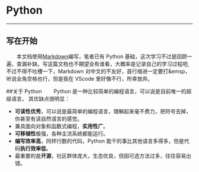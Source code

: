 # Python

---

## 写在开始

&emsp;&emsp;本文档使用[Markdown](https://zh.wikipedia.org/wiki/Markdow)编写，笔者已有 Python 基础，这次学习不过是回顾一遍，查漏补缺。写这篇文档也不期望会有谁看，大概率是记录自己的学习过程吧,不过不得不吐槽一下，Markdown 对中文的不友好，首行缩进一定要打&emsp，听说全角空格也行，但是我在 VScode 里好像不行，所幸放弃。

##关于 Python
&emsp;&emsp;Python 是一种比较简单的编程语言，可以说是目前唯一的超级语言。
其优缺点很明显：

- **可读性优秀**，可以说是最简单的编程语言，理解起来毫不费力，把符号去掉，你甚至有读自然语言的感觉。
- 兼具面向对象和函数式编程，**实用性广**。
- **可移植性**极强，各种主流系统都能运行。
- **编写效率高**，同样行数的代码，Python 能干的事比其他语言多得多，但是代码**执行效率低**。
- 最重要的是**开源**，社区群体庞大，生态优良，但因可选方法过多，往往容易出错。
